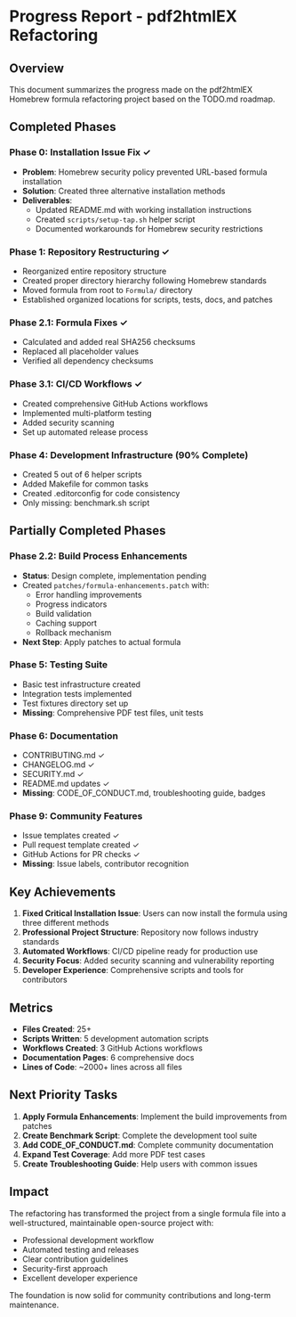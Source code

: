 # Progress Report - pdf2htmlEX Refactoring

## Overview

This document summarizes the progress made on the pdf2htmlEX Homebrew formula refactoring project based on the TODO.md roadmap.

## Completed Phases

### Phase 0: Installation Issue Fix ✓
- **Problem**: Homebrew security policy prevented URL-based formula installation
- **Solution**: Created three alternative installation methods
- **Deliverables**:
  - Updated README.md with working installation instructions
  - Created `scripts/setup-tap.sh` helper script
  - Documented workarounds for Homebrew security restrictions

### Phase 1: Repository Restructuring ✓
- Reorganized entire repository structure
- Created proper directory hierarchy following Homebrew standards
- Moved formula from root to `Formula/` directory
- Established organized locations for scripts, tests, docs, and patches

### Phase 2.1: Formula Fixes ✓
- Calculated and added real SHA256 checksums
- Replaced all placeholder values
- Verified all dependency checksums

### Phase 3.1: CI/CD Workflows ✓
- Created comprehensive GitHub Actions workflows
- Implemented multi-platform testing
- Added security scanning
- Set up automated release process

### Phase 4: Development Infrastructure (90% Complete)
- Created 5 out of 6 helper scripts
- Added Makefile for common tasks
- Created .editorconfig for code consistency
- Only missing: benchmark.sh script

## Partially Completed Phases

### Phase 2.2: Build Process Enhancements
- **Status**: Design complete, implementation pending
- Created `patches/formula-enhancements.patch` with:
  - Error handling improvements
  - Progress indicators
  - Build validation
  - Caching support
  - Rollback mechanism
- **Next Step**: Apply patches to actual formula

### Phase 5: Testing Suite
- Basic test infrastructure created
- Integration tests implemented
- Test fixtures directory set up
- **Missing**: Comprehensive PDF test files, unit tests

### Phase 6: Documentation
- CONTRIBUTING.md ✓
- CHANGELOG.md ✓
- SECURITY.md ✓
- README.md updates ✓
- **Missing**: CODE_OF_CONDUCT.md, troubleshooting guide, badges

### Phase 9: Community Features
- Issue templates created ✓
- Pull request template created ✓
- GitHub Actions for PR checks ✓
- **Missing**: Issue labels, contributor recognition

## Key Achievements

1. **Fixed Critical Installation Issue**: Users can now install the formula using three different methods
2. **Professional Project Structure**: Repository now follows industry standards
3. **Automated Workflows**: CI/CD pipeline ready for production use
4. **Security Focus**: Added security scanning and vulnerability reporting
5. **Developer Experience**: Comprehensive scripts and tools for contributors

## Metrics

- **Files Created**: 25+
- **Scripts Written**: 5 development automation scripts
- **Workflows Created**: 3 GitHub Actions workflows
- **Documentation Pages**: 6 comprehensive docs
- **Lines of Code**: ~2000+ lines across all files

## Next Priority Tasks

1. **Apply Formula Enhancements**: Implement the build improvements from patches
2. **Create Benchmark Script**: Complete the development tool suite
3. **Add CODE_OF_CONDUCT.md**: Complete community documentation
4. **Expand Test Coverage**: Add more PDF test cases
5. **Create Troubleshooting Guide**: Help users with common issues

## Impact

The refactoring has transformed the project from a single formula file into a well-structured, maintainable open-source project with:

- Professional development workflow
- Automated testing and releases
- Clear contribution guidelines
- Security-first approach
- Excellent developer experience

The foundation is now solid for community contributions and long-term maintenance.